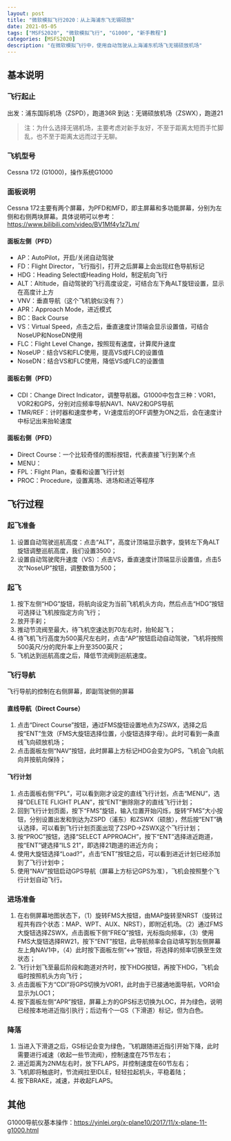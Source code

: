 ```yaml
---
layout: post
title: "微软模拟飞行2020：从上海浦东飞无锡硕放"
date: 2021-05-05
tags: ["MSFS2020", "微软模拟飞行", "G1000", "新手教程"]
categories: [MSFS2020]
description: "在微软模拟飞行中，使用自动驾驶从上海浦东机场飞无锡硕放机场"
---
```


## 基本说明

### 飞行起止

出发：浦东国际机场（ZSPD），跑道36R
到达：无锡硕放机场（ZSWX），跑道21

> 注：为什么选择无锡机场，主要考虑对新手友好，不至于距离太短而手忙脚乱，也不至于距离太远而过于无聊。

### 飞机型号

Cessna 172 (G1000)，操作系统G1000

### 面板说明

Cessna 172主要有两个屏幕，为PFD和MFD，即主屏幕和多功能屏幕，分别为左侧和右侧两块屏幕。具体说明可以参考：https://www.bilibili.com/video/BV1Mf4y1z7Lm/

#### 面板左侧（PFD）

- AP：AutoPilot，开启/关闭自动驾驶
- FD：Flight Director，飞行指引，打开之后屏幕上会出现红色导航标记
- HDG：Heading Select或Heading Hold，制定航向飞行
- ALT：Altitude，自动驾驶的飞行高度设定，可结合左下角ALT旋钮设置，显示在高度计上方
- VNV：垂直导航（这个飞机貌似没有？）
- APR：Approach Mode，进近模式
- BC：Back Course
- VS：Virtual Speed，点击之后，垂直速度计顶端会显示设置值，可结合NoseUP和NoseDN使用
- FLC：Flight Level Change，按照现有速度，计算爬升速度
- NoseUP：结合VS和FLC使用，提高VS或FLC的设置值
- NoseDN：结合VS和FLC使用，降低VS或FLC的设置值

#### 面板右侧（PFD）

- CDI：Change Direct Indicator，调整导航器。G1000中包含三种：VOR1，VOR2和GPS，分别对应频率导航NAV1、NAV2和GPS导航
- TMR/REF：计时器和速度参考，Vr速度后的OFF调整为ON之后，会在速度计中标记出来抬轮速度

#### 面板右侧（PFD）

- Direct Course：一个比较奇怪的图标按钮，代表直接飞行到某个点
- MENU：
- FPL：Flight Plan，查看和设置飞行计划
- PROC：Procedure，设置离场、进场和进近等程序

## 飞行过程

### 起飞准备

1. 设置自动驾驶巡航高度：点击“ALT”，高度计顶端显示数字，旋转左下角ALT旋钮调整巡航高度，我们设置3500；
2. 设置自动驾驶爬升速度（VS）：点击VS，垂直速度计顶端显示设置值，点击5次“NoseUP”按钮，调整数值为500；

### 起飞

1. 按下左侧“HDG”旋钮，将航向设定为当前飞机机头方向，然后点击“HDG”按钮可选择让飞机按指定方向飞行；
2. 放开手刹；
2. 推动节流阀至最大，待飞机空速达到70左右时，抬轮起飞；
3. 待飞机飞行高度为500英尺左右时，点击“AP”按钮启动自动驾驶，飞机将按照500英尺/分的爬升率上升至3500英尺；
4. 飞机达到巡航高度之后，降低节流阀到巡航速度。

### 飞行导航

飞行导航的控制在右侧屏幕，即副驾驶侧的屏幕

#### 直线导航（Direct Course）

1. 点击“Direct Course”按钮，通过FMS旋钮设置地点为ZSWX，选择之后按“ENT”生效（FMS大旋钮选择位置，小旋钮选择字母）。此时可看到一条直线飞向硕放机场；
2. 点击面板左侧“NAV”按钮，此时屏幕上方标记HDG会变为GPS，飞机会飞向航向并按航向保持；

#### 飞行计划

1. 点击面板右侧“FPL”，可以看到刚才设定的直线飞行计划，点击“MENU”，选择“DELETE FLIGHT PLAN”，按“ENT”删除刚才的直线飞行计划；
2. 回到飞行计划页面，按下“FMS”旋钮，输入位置开始闪烁，旋转“FMS”大小按钮，分别设置出发和到达为ZSPD（浦东）和ZSWX（硕放），然后按“ENT”确认选择，可以看到飞行计划页面出现了ZSPD->ZSWX这个飞行计划；
3. 按“PROC”按钮，选择“SELECT APPROACH”，按下“ENT”选择进近跑道，按“ENT”键选择“ILS 21”，即选择21跑道的进近方向；
4. 使用大旋钮选择“Load?”，点击“ENT”按钮之后，可以看到进近计划已经添加到了飞行计划中；
5. 使用“NAV”按钮启动GPS导航（屏幕上方标记GPS为准），飞机会按照整个飞行计划自动飞行。

### 进场准备

1. 在右侧屏幕地图状态下，（1）旋转FMS大按钮，由MAP旋转至NRST（旋转过程共有四个状态：MAP、WPT、AUX、NRST），即附近机场。（2）通过FMS大旋钮选择ZSWX，点击面板下侧“FREQ”按钮，光标指向频率，（3）使用FMS大旋钮选择RW21，按下“ENT”按钮，此导航频率会自动填写到左侧屏幕左上角NAV1中，（4）此时按下面板左侧“<->”按钮，将选择的频率切换至生效状态；
2. 飞行计划飞至最后阶段和跑道对齐时，按下HDG按钮，再按下HDG，飞机会临时按照机头方向飞行；
3. 点击面板下方“CDI”将GPS切换为VOR1，此时由于已接通地面导航，VOR1会显示为LOC1；
4. 按下面板左侧“APR”按钮，屏幕上方的GPS标志切换为LOC，并为绿色，说明已经按本地进近指引执行；后边有个一GS（下滑道）标记，但为白色。

### 降落

1. 当进入下滑道之后，GS标记会变为绿色，飞机跟随进近指引开始下降，此时需要进行减速（收起一些节流阀），控制速度在75节左右；
2. 进近距离为2NM左右时，放下FLAPS，并控制速度在60节左右；
3. 飞机即将触底时，节流阀拉至IDLE，轻轻拉起机头，平稳着陆；
4. 按下BRAKE，减速，并收起FLAPS。

## 其他

G1000导航仪基本操作：https://yinlei.org/x-plane10/2017/11/x-plane-11-g1000.html

